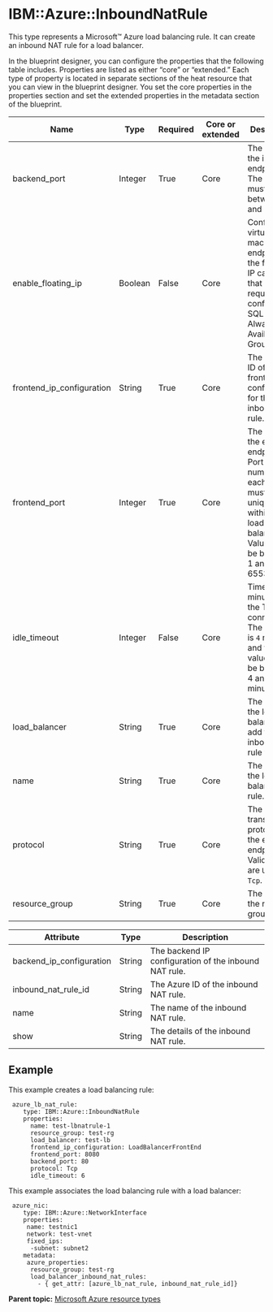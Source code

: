 # IBM::Azure::InboundNatRule

This type represents a Microsoft™ Azure load balancing rule. It can create an inbound NAT rule for a load balancer.

In the blueprint designer, you can configure the properties that the following table includes. Properties are listed as either “core” or “extended.” Each type of property is located in separate sections of the heat resource that you can view in the blueprint designer. You set the core properties in the properties section and set the extended properties in the metadata section of the blueprint.

|Name|Type|Required|Core or extended|Description|
|----|----|--------|----------------|-----------|
|backend\_port|Integer|True|Core|The port for the internal endpoint. The value must be between 1 and 65534.|
|enable\_floating\_ip|Boolean|False|Core|Configures a virtual machine's endpoint for the floating IP capability that is required for configuring a SQL AlwaysOn Availability Group.|
|frontend\_ip\_configuration|String|True|Core|The name or ID of the front-end IP configuration for the inbound NAT rule.|
|frontend\_port|Integer|True|Core|The port for the external endpoint. Port numbers for each rule must be unique within the load balancer. Values must be between 1 and 65534.|
|idle\_timeout|Integer|False|Core|Timeout, in minutes, for the TCP idle connection. The default is `4` minutes, and the value must be between 4 and 30 minutes.|
|load\_balancer|String|True|Core|The name of the load balancer to add the inbound NAT rule to.|
|name|String|True|Core|The name of the load balancing rule.|
|protocol|String|True|Core|The transport protocol for the external endpoint. Valid values are `Udp` and `Tcp`.|
|resource\_group|String|True|Core|The name of the resource group.|

|Attribute|Type|Description|
|---------|----|-----------|
|backend\_ip\_configuration|String|The backend IP configuration of the inbound NAT rule.|
|inbound\_nat\_rule\_id|String|The Azure ID of the inbound NAT rule.|
|name|String|The name of the inbound NAT rule.|
|show|String|The details of the inbound NAT rule.|

## Example

This example creates a load balancing rule:

```
 azure_lb_nat_rule:
    type: IBM::Azure::InboundNatRule
    properties:
      name: test-lbnatrule-1
      resource_group: test-rg
      load_balancer: test-lb
      frontend_ip_configuration: LoadBalancerFrontEnd
      frontend_port: 8080
      backend_port: 80
      protocol: Tcp
      idle_timeout: 6
```

This example associates the load balancing rule with a load balancer:

```
 azure_nic:
    type: IBM::Azure::NetworkInterface
    properties: 
     name: testnic1
     network: test-vnet
     fixed_ips:
      -subnet: subnet2
    metadata:
     azure_properties:
      resource_group: test-rg
      load_balancer_inbound_nat_rules:
        - { get_attr: [azure_lb_nat_rule, inbound_nat_rule_id]}
```

**Parent topic:** [Microsoft Azure resource types](../../com.edt.heat.reference.doc/topics/ref_heat_types_azure_ov.md)

